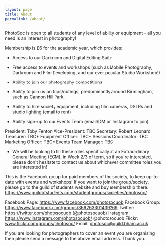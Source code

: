 ```yaml
---
layout: page
title: About
permalink: /about/
---
```


PhotoSoc is open to all students of any level of ability or equipment - all you need is an interest in photography!

Membership is £6 for the academic year, which provides:

- Access to our Darkroom and Digital Editing Suite

- Free access to events and workshops (such as Mobile Photography, Darkroom and Film Developing, and our ever popular Studio Workshop!)

- Ability to join our photography competitions

- Ability to join us on trips/outings, predominantly around Birmingham, such as Cannon Hill Park.

- Ability to hire society equipment, including film cameras, DSLRs and studio lighting (email to rent)

- Ability sign-up to our Events Team (email/DM on Instagram to join)

President: Toby Fenton
Vice-President: TBC
Secretary: Robert Leonard
Treasurer: TBC*
Equipment Officer: TBC*
Sessions Coordinator: TBC
Marketing Officer: TBC*
Events Team Manager: TBC

* We will be looking to fill these roles specifically at an Extraordinary General Meeting (EGM), in Week 2/3 of term, so if you're interested, please don't hesitate to contact us about whichever committee roles you are interested in!

This is the Facebook group for paid members of the society, to keep up-to-date with events and workshops! If you want to join the group/society, please go to the guild of students website and buy membership there:
https://www.guildofstudents.com/studentgroups/societies/photosoc/

Facebook Page: https://www.facebook.com/photosocuob
Facebook Group: https://www.facebook.com/groups/369263301439269
Twitter: https://twitter.com/photosocuob (@photosocuob)
Instagram: https://www.instagram.com/photosocuob/ @photosocuob
Flickr: www.flickr.com/groups/photosoc/
Email: photosoc@guild.bham.ac.uk

If you are looking for photographers to cover an event you are organising then please send a message to the above email address. Thank you.
